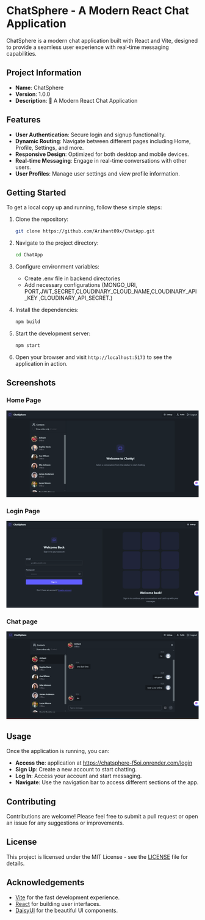 # ChatSphere - A Modern React Chat Application

ChatSphere is a modern chat application built with React and Vite, designed to provide a seamless user experience with real-time messaging capabilities.

## Project Information

- **Name**: ChatSphere
- **Version**: 1.0.0
- **Description**: 🚀 A Modern React Chat Application

## Features

- **User Authentication**: Secure login and signup functionality.
- **Dynamic Routing**: Navigate between different pages including Home, Profile, Settings, and more.
- **Responsive Design**: Optimized for both desktop and mobile devices.
- **Real-time Messaging**: Engage in real-time conversations with other users.
- **User Profiles**: Manage user settings and view profile information.

## Getting Started

To get a local copy up and running, follow these simple steps:

1. Clone the repository:

   ```bash
   git clone https://github.com/Arihant09x/ChatApp.git
   ```

2. Navigate to the project directory:

   ```bash
   cd ChatApp
   ```
3. Configure environment variables:

      - Create .env file in backend directories
      - Add necessary configurations (MONGO_URI, PORT,JWT_SECRET,CLOUDINARY_CLOUD_NAME,CLOUDINARY_API_KEY ,CLOUDINARY_API_SECRET.)
4. Install the dependencies:

   ```bash
   npm build
   ```

5. Start the development server:

   ```bash
   npm start
   ```

6. Open your browser and visit `http://localhost:5173` to see the application in action.

## Screenshots

### Home Page

![Home Page](home.png)

### Login Page

![Login Page](login.png)

### Chat page

![Chat page](chats.png)

## Usage

Once the application is running, you can:
- **Access the**: application at https://chatsphere-f5oi.onrender.com/login
- **Sign Up**: Create a new account to start chatting.
- **Log In**: Access your account and start messaging.
- **Navigate**: Use the navigation bar to access different sections of the app.

## Contributing

Contributions are welcome! Please feel free to submit a pull request or open an issue for any suggestions or improvements.

## License

This project is licensed under the MIT License - see the [LICENSE](LICENSE) file for details.

## Acknowledgements

- [Vite](https://vitejs.dev/) for the fast development experience.
- [React](https://reactjs.org/) for building user interfaces.
- [DaisyUI](https://daisyui.com/) for the beautiful UI components.
